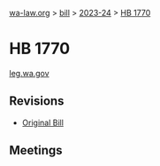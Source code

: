[wa-law.org](/) > [bill](/bill/) > [2023-24](/bill/2023-24/) > [HB 1770](/bill/2023-24/hb/1770/)

# HB 1770
[leg.wa.gov](https://app.leg.wa.gov/billsummary?BillNumber=1770&Year=2023&Initiative=false)

## Revisions
* [Original Bill](1/)

## Meetings
